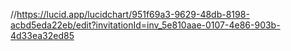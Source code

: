 //https://lucid.app/lucidchart/951f69a3-9629-48db-8198-acbd5eda22eb/edit?invitationId=inv_5e810aae-0107-4e86-903b-4d33ea32ed85
